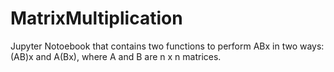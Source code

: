 # MatrixMultiplication
Jupyter Notoebook that contains two functions to perform ABx in two ways: (AB)x and A(Bx), where A and B are n x n matrices. 
